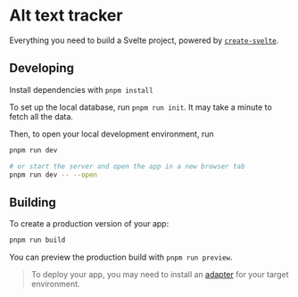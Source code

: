 # Alt text tracker

Everything you need to build a Svelte project, powered by [`create-svelte`](https://github.com/sveltejs/kit/tree/main/packages/create-svelte).

## Developing

Install dependencies with `pnpm install`

To set up the local database, run `pnpm run init`. It may take a minute to fetch all the data.

Then, to open your local development environment, run

```bash
pnpm run dev

# or start the server and open the app in a new browser tab
pnpm run dev -- --open
```

## Building

To create a production version of your app:

```bash
pnpm run build
```

You can preview the production build with `pnpm run preview`.

> To deploy your app, you may need to install an [adapter](https://kit.svelte.dev/docs/adapters) for your target environment.
